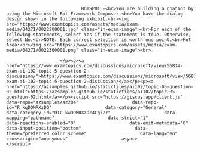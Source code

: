 <p class="card-text">
							
								HOTSPOT -<br>You are building a chatbot by using the Microsoft Bot Framework Composer.<br>You have the dialog design shown in the following exhibit.<br><img src="https://www.examtopics.com/assets/media/exam-media/04271/0022200001.jpg" class="in-exam-image"><br>For each of the following statements, select Yes if the statement is true. Otherwise, select No.<br>NOTE: Each correct selection is worth one point.<br>Hot Area:<br><img src="https://www.examtopics.com/assets/media/exam-media/04271/0022300001.png" class="in-exam-image"><br>
							
						</p><p><a href="https://www.examtopics.com/discussions/microsoft/view/56834-exam-ai-102-topic-5-question-2-discussion/">https://www.examtopics.com/discussions/microsoft/view/56834-exam-ai-102-topic-5-question-2-discussion/</a></p><p><a href="https://azsamples.github.io/staticfiles/ai102/topic-05-question-02.html">https://azsamples.github.io/staticfiles/ai102/topic-05-question-02.html</a></p><script src="https://giscus.app/client.js"                    data-repo="azsamples/az204"                    data-repo-id="R_kgDOMRXzDQ"                    data-category="General"                    data-category-id="DIC_kwDOMRXzDc4Cgi27"                    data-mapping="pathname"                    data-strict="1"                    data-reactions-enabled="0"                    data-emit-metadata="0"                    data-input-position="bottom"                    data-theme="preferred_color_scheme"                    data-lang="en"                    crossorigin="anonymous"                    async>                    </script>